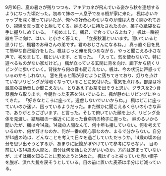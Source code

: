 9月16日、夏の暑さが残りつつも、アキアカネが飛んでいる姿から秋を連想するようになった頃だった。初めて妹の一人息子である楓が家に来た。
楓は赤いキャップを深く被ってはいたが、俺への好奇心のせいなのか瞳は大きく開かれており、視線を真っ直ぐと射してくる。妹のるいに持たされたのか、菓子の紙袋を右手に握りしめている。
「初めまして。楓君、で合っているよね？」
楓は一瞬視線を下に向け、はい、と小さく答えた。
「立長秋瀬といいます。聞いていると思うけど、楓君のお母さんの弟です。君のおじさんになるね。」
真っ直ぐ目を見て簡単な自己紹介をした。楓はじっと俺を見つめながら、やっと聞こえる小さな声で、初めまして、楓といいます、と言った。
「入って。気を使わないで。特に遊べるものがない家だけど。」
楓が立っている玄関に背を向け、廊下から続くリビングに歩いていく。背後から何の音も聞こえない。楓は、今の状況に戸惑っているのかもしれない。
窓を見ると陽が滲むように落ちてきており、灯りを点けていないリビングが薄暗くなっていることに気付いた。電気を点ける。部屋は冷蔵庫の振動音しか聞こえない。
とりあえずお茶を出そうと思い、グラスを2つ食器棚から取り出す。今朝作った麦茶を注いでいると、楓が静かにリビングにやってきた。
「好きなところに座って。遠慮しないでいいからね。」
楓はどこに座っていいのか迷い、困っているようだった。また微かに聞こえるくらいの小さな声で、ありがとうございます、と言った。そして俯いていた顔を上げ、リビング全体を見渡し、結局楓の一番近くにあった食卓机の椅子に座った。
妹のるいから聞いたが、楓は今14歳。14歳の人間なんて、何十年も接していない。何を考えているのか、何が好きなのか、何が一番の関心事なのか、まるで分からない。自分が14歳の時は、どんなことを考えて日々を過ごしていただろうか。14歳の頃の自分を思い出そうとするが、あまりに記憶がぼやけていて参考にならない。
目の前にいる14歳の人間と、自分は何を話した方がいいのか。方向は定まっていないが、まずは楓を知ることに務めようと決めた。
楓はずっと被っていた赤い帽子を脱ぎ、潰れた髪を戻そうとしている。目の前に置いた麦茶は半分ほど減っている。



